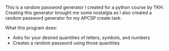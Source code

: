 This is a random password generator I created for a python course by TKH. Creating this generator brought me some nostalgia as I also created a random password generator for my APCSP create task. 

What this program does:
- Asks for your desired quantities of letters, symbols, and numbers
- Creates a random password using those quanitites
